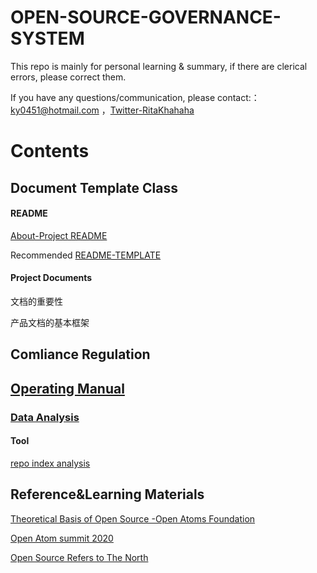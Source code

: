 # OPEN-SOURCE-GOVERNANCE-SYSTEM

This repo is mainly for personal learning & summary, if there are clerical errors, please correct them.

If you have any questions/communication, please contact:： ky0451@hotmail.com ，[Twitter-RitaKhahaha](https://twitter.com/RitaKhahaha)

# Contents
## Document Template Class

#### README

[ About-Project README ](https://github.com/Ritakang0451/About-README) 
 
Recommended [README-TEMPLATE ](https://github.com/Ritakang0451/README-TEMPLATE)

#### Project Documents

文档的重要性

产品文档的基本框架


## Comliance Regulation

## [Operating Manual](https://github.com/Ritakang0451/OPEN-SOURCE-GOVERNANCE-SYSTEM/tree/main/Operating%20Manual)
### [ Data Analysis](https://github.com/Ritakang0451/Open-source-governance/tree/main/Operating%20Manual/Data%20Analysis)

#### Tool

[repo index analysis]( https://vesoft-inc.github.io/github-statistics/)  


## Reference&Learning Materials
[Theoretical Basis of Open Source -Open Atoms Foundation ](https://gitee.com/openatom-university/osstheory-fundamental/wikis/1.0%20%E5%89%8D%E8%A8%80?sort_id=4107683) 

[Open Atom summit 2020](https://segmentfault.com/area/openatomcon-2020)

[Open Source Refers to The North](https://oschina.gitee.io/opensource-guide/guide/)
